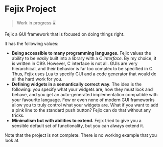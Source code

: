 # Fejix Project

> Work in progress :hourglass:

Fejix a GUI framework that is focused on doing things right.

It has the following values:
* **Being accessible to many programming languages.** Fejix values the ability to be *easily* built into a library with a *C interface*. By my choice, it is written in C99. However, C interface is not all. GUIs are very hierarchical, and their behavior is far too complex to be specified in C. Thus, Fejix uses Lua to specify GUI and a code generator that would do all the hard work for you.
* **Defining widgets in a semantically correct way.** The idea is the following: you specify what your widgets are, how they must look and behave, and you get an auto-generated implementation compatible with your favourite language. Few or even none of modern GUI frameworks allow you to truly control what your widgets are. What if you want to add a pink line to the standard push button? Fejix can do that without any tricks.
* **Minimalism but with abilities to extend.** Fejix tried to give you a sensible default set of functionality, but you can always extend it.

Note that the project is not complete. There is no working example that you look at.
